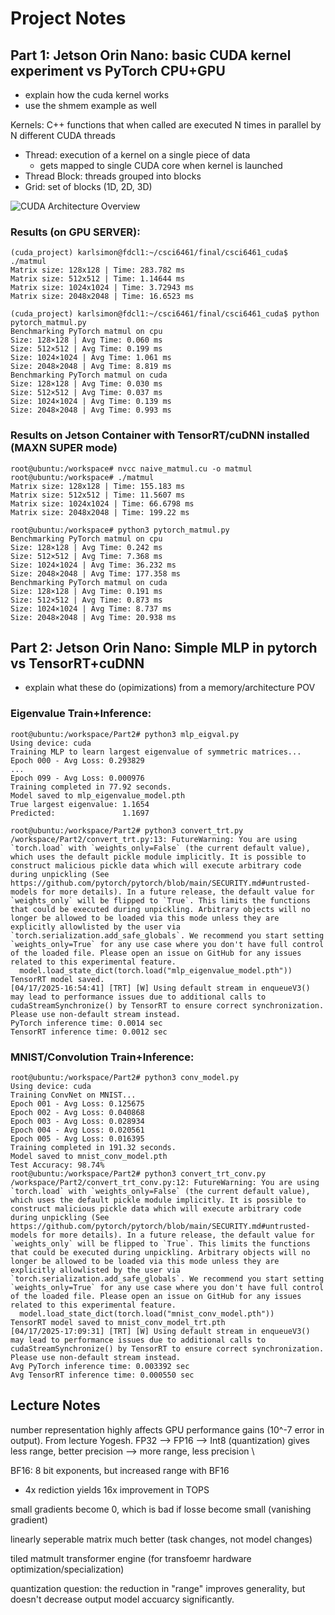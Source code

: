 # Project Notes

## Part 1: Jetson Orin Nano: basic CUDA kernel experiment vs PyTorch CPU+GPU
- explain how the cuda kernel works
- use the shmem example as well

Kernels: C++ functions that when called are executed N times in parallel by N different CUDA threads
- Thread: execution of a kernel on a single piece of data
    - gets mapped to single CUDA core when kernel is launched
- Thread Block: threads grouped into blocks
- Grid: set of blocks (1D, 2D, 3D)

![CUDA Architecture Overview](/home/karlsimon/csci6461/final/csci6461_cuda/naive_matmul.png)

### Results (on GPU SERVER):
```
(cuda_project) karlsimon@fdcl1:~/csci6461/final/csci6461_cuda$ ./matmul 
Matrix size: 128x128 | Time: 283.782 ms
Matrix size: 512x512 | Time: 1.14644 ms
Matrix size: 1024x1024 | Time: 3.72943 ms
Matrix size: 2048x2048 | Time: 16.6523 ms

(cuda_project) karlsimon@fdcl1:~/csci6461/final/csci6461_cuda$ python pytorch_matmul.py 
Benchmarking PyTorch matmul on cpu
Size: 128×128 | Avg Time: 0.060 ms
Size: 512×512 | Avg Time: 0.199 ms
Size: 1024×1024 | Avg Time: 1.061 ms
Size: 2048×2048 | Avg Time: 8.819 ms
Benchmarking PyTorch matmul on cuda
Size: 128×128 | Avg Time: 0.030 ms
Size: 512×512 | Avg Time: 0.037 ms
Size: 1024×1024 | Avg Time: 0.139 ms
Size: 2048×2048 | Avg Time: 0.993 ms
```

### Results on Jetson Container with TensorRT/cuDNN installed (MAXN SUPER mode)


```
root@ubuntu:/workspace# nvcc naive_matmul.cu -o matmul
root@ubuntu:/workspace# ./matmul
Matrix size: 128x128 | Time: 155.183 ms
Matrix size: 512x512 | Time: 11.5607 ms
Matrix size: 1024x1024 | Time: 66.6798 ms
Matrix size: 2048x2048 | Time: 199.22 ms

root@ubuntu:/workspace# python3 pytorch_matmul.py 
Benchmarking PyTorch matmul on cpu
Size: 128×128 | Avg Time: 0.242 ms
Size: 512×512 | Avg Time: 7.368 ms
Size: 1024×1024 | Avg Time: 36.232 ms
Size: 2048×2048 | Avg Time: 177.358 ms
Benchmarking PyTorch matmul on cuda
Size: 128×128 | Avg Time: 0.191 ms
Size: 512×512 | Avg Time: 0.873 ms
Size: 1024×1024 | Avg Time: 8.737 ms
Size: 2048×2048 | Avg Time: 20.938 ms
```


## Part 2: Jetson Orin Nano: Simple MLP in pytorch vs TensorRT+cuDNN
- explain what these do (opimizations) from a memory/architecture POV


### Eigenvalue Train+Inference:
```
root@ubuntu:/workspace/Part2# python3 mlp_eigval.py 
Using device: cuda
Training MLP to learn largest eigenvalue of symmetric matrices...
Epoch 000 - Avg Loss: 0.293829
...
Epoch 099 - Avg Loss: 0.000976
Training completed in 77.92 seconds.
Model saved to mlp_eigenvalue_model.pth
True largest eigenvalue: 1.1654
Predicted:               1.1697

root@ubuntu:/workspace/Part2# python3 convert_trt.py 
/workspace/Part2/convert_trt.py:13: FutureWarning: You are using `torch.load` with `weights_only=False` (the current default value), which uses the default pickle module implicitly. It is possible to construct malicious pickle data which will execute arbitrary code during unpickling (See https://github.com/pytorch/pytorch/blob/main/SECURITY.md#untrusted-models for more details). In a future release, the default value for `weights_only` will be flipped to `True`. This limits the functions that could be executed during unpickling. Arbitrary objects will no longer be allowed to be loaded via this mode unless they are explicitly allowlisted by the user via `torch.serialization.add_safe_globals`. We recommend you start setting `weights_only=True` for any use case where you don't have full control of the loaded file. Please open an issue on GitHub for any issues related to this experimental feature.
  model.load_state_dict(torch.load("mlp_eigenvalue_model.pth"))
TensorRT model saved.
[04/17/2025-16:54:41] [TRT] [W] Using default stream in enqueueV3() may lead to performance issues due to additional calls to cudaStreamSynchronize() by TensorRT to ensure correct synchronization. Please use non-default stream instead.
PyTorch inference time: 0.0014 sec
TensorRT inference time: 0.0012 sec
```
### MNIST/Convolution Train+Inference:

```
root@ubuntu:/workspace/Part2# python3 conv_model.py 
Using device: cuda
Training ConvNet on MNIST...
Epoch 001 - Avg Loss: 0.125675
Epoch 002 - Avg Loss: 0.040868
Epoch 003 - Avg Loss: 0.028934
Epoch 004 - Avg Loss: 0.020561
Epoch 005 - Avg Loss: 0.016395
Training completed in 191.32 seconds.
Model saved to mnist_conv_model.pth
Test Accuracy: 98.74%
root@ubuntu:/workspace/Part2# python3 convert_trt_conv.py 
/workspace/Part2/convert_trt_conv.py:12: FutureWarning: You are using `torch.load` with `weights_only=False` (the current default value), which uses the default pickle module implicitly. It is possible to construct malicious pickle data which will execute arbitrary code during unpickling (See https://github.com/pytorch/pytorch/blob/main/SECURITY.md#untrusted-models for more details). In a future release, the default value for `weights_only` will be flipped to `True`. This limits the functions that could be executed during unpickling. Arbitrary objects will no longer be allowed to be loaded via this mode unless they are explicitly allowlisted by the user via `torch.serialization.add_safe_globals`. We recommend you start setting `weights_only=True` for any use case where you don't have full control of the loaded file. Please open an issue on GitHub for any issues related to this experimental feature.
  model.load_state_dict(torch.load("mnist_conv_model.pth"))
TensorRT model saved to mnist_conv_model_trt.pth
[04/17/2025-17:09:31] [TRT] [W] Using default stream in enqueueV3() may lead to performance issues due to additional calls to cudaStreamSynchronize() by TensorRT to ensure correct synchronization. Please use non-default stream instead.
Avg PyTorch inference time: 0.003392 sec
Avg TensorRT inference time: 0.000550 sec
```


##  Lecture Notes
number representation highly affects GPU performance gains (10^-7 error in output). From lecture Yogesh. FP32 --> FP16 --> Int8 (quantization) gives less range, better precision --> more range, less precision \

BF16: 8 bit exponents, but increased range with BF16
- 4x rediction yields 16x improvement in TOPS

small gradients become 0, which is bad if losse become small (vanishing gradient)

linearly seperable matrix much better (task changes, not model changes)

tiled matmult
transformer engine (for transfoemr hardware optimization/specialization)

quantization question: the reduction in "range" improves generality, but doesn't decrease output model accuarcy significantly.
